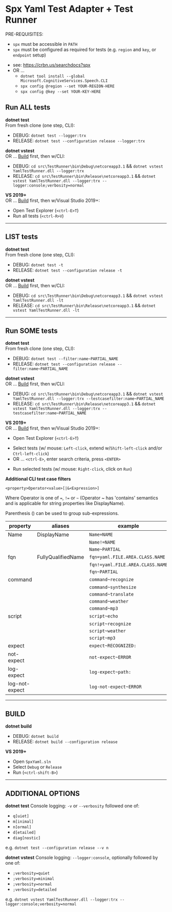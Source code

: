 # Spx Yaml Test Adapter + Test Runner

PRE-REQUISITES:
* `spx` must be accessible in `PATH`
* `spx` must be configured as required for tests (e.g. `region` and `key`, or `endpoint` setup)
- see: https://crbn.us/searchdocs?spx
- OR ...
  - `dotnet tool install --global Microsoft.CognitiveServices.Speech.CLI`
  - `spx config @region --set YOUR-REGION-HERE`
  - `spx config @key --set YOUR-KEY-HERE`

## Run ALL tests

**dotnet test**  
From fresh clone (one step, CLI):
* DEBUG: `dotnet test --logger:trx`
* RELEASE: `dotnet test --configuration release --logger:trx`

**dotnet vstest**  
OR ... [Build](#BUILD) first, then w/CLI:
* DEBUG: `cd src\TestRunner\bin\Debug\netcoreapp3.1` && `dotnet vstest YamlTestRunner.dll --logger:trx`
* RELEASE: `cd src\TestRunner\bin\Release\netcoreapp3.1` && `dotnet vstest YamlTestRunner.dll --logger:trx --logger:console;verbosity=normal`

**VS 2019+**  
OR ... [Build](#BUILD) first, then w/Visual Studio 2019+:
* Open Test Explorer (`<ctrl-E>T`)
* Run all tests (`<ctrl-R>V`)

---
## LIST tests

**dotnet test**  
From fresh clone (one step, CLI):
* DEBUG: `dotnet test -t`
* RELEASE: `dotnet test --configuration release -t`

**dotnet vstest**  
OR ... [Build](#BUILD) first, then w/CLI:
* DEBUG: `cd src\TestRunner\bin\Debug\netcoreapp3.1` && `dotnet vstest YamlTestRunner.dll -lt`
* RELEASE: `cd src\TestRunner\bin\Release\netcoreapp3.1` && `dotnet vstest YamlTestRunner.dll -lt`

---
## Run SOME tests

**dotnet test**  
From fresh clone (one step, CLI):
* DEBUG: `dotnet test --filter:name~PARTIAL_NAME`
* RELEASE: `dotnet test --configuration release --filter:name~PARTIAL_NAME`

**dotnet vstest**  
OR ... [Build](#BUILD) first, then w/CLI:
* DEBUG: `cd src\TestRunner\bin\Debug\netcoreapp3.1` && `dotnet vstest YamlTestRunner.dll --logger:trx --testcasefilter:name~PARTIAL_NAME`
* RELEASE: `cd src\TestRunner\bin\Release\netcoreapp3.1` && `dotnet vstest YamlTestRunner.dll --logger:trx --testcasefilter:name~PARTIAL_NAME`

**VS 2019+**  
OR ... [Build](#BUILD) first, then w/Visual Studio 2019+:
* Open Test Explorer (`<ctrl-E>T`)
- Select tests (w/ mouse: `Left-click`, extend w/`Shift-left-click` and/or `Ctrl-left-click`)
- OR ... `<ctrl-E>`, enter search criteria, press `<ENTER>`
* Run selected tests (w/ mouse: `Right-click`, click on `Run`)

**Additional CLI test case filters**

`<property>Operator<value>[|&<Expression>]`

Where Operator is one of `=`, `!=` or `~` (Operator ~ has 'contains'
semantics and is applicable for string properties like DisplayName).

Parenthesis () can be used to group sub-expressions.

| property | aliases | example |
|-|-|-|
| Name | DisplayName | `Name=NAME`
| | | `Name!=NAME`
| | | `Name~PARTIAL`
| fqn | FullyQualifiedName | `fqn=yaml.FILE.AREA.CLASS.NAME`
| | | `fqn!=yaml.FILE.AREA.CLASS.NAME`
| | | `fqn~PARTIAL`
| command | | `command~recognize`
| | | `command~synthesize`
| | | `command~translate`
| | | `command~weather`
| | | `command~mp3`
| script | | `script~echo`
| | | `script~recognize`
| | | `script~weather`
| | | `script~mp3`
| expect | | `expect~RECOGNIZED:`
| not-expect | | `not-expect~ERROR`
| log-expect | | `log-expect~path:`
| log-not-expect | | `log-not-expect~ERROR`

---
## BUILD

**dotnet build**
* DEBUG: `dotnet build`
* RELEASE: `dotnet build --configuration release` 

**VS 2019+**
* Open `SpxYaml.sln`
* Select `Debug` or `Release`
* Run (`<ctrl-shift-B>`)

---

## ADDITIONAL OPTIONS

**dotnet test**
Console logging: `-v` or `--verbosity` followed one of:
* `q[uiet]`
* `m[inimal]`
* `n[ormal]`
* `d[etailed]`
* `diag[nostic]`

e.g. `dotnet test --configuration release --v n`

**dotnet vstest**
Console logging: `--logger:console`, optionally followed by one of:
* `;verbosity=quiet`
* `;verbosity=minimal`
* `;verbosity=normal`
* `;verbosity=detailed`

e.g. `dotnet vstest YamlTestRunner.dll --logger:trx --logger:console;verbosity=normal`

